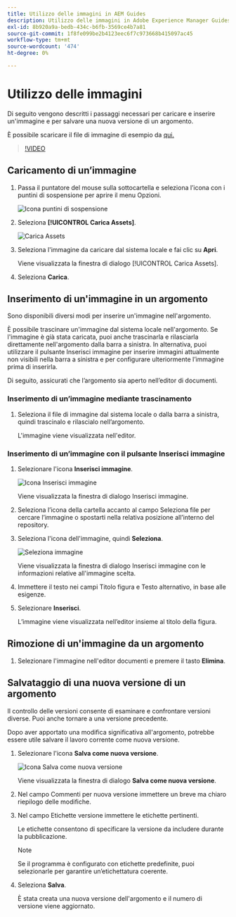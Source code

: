 ```yaml
---
title: Utilizzo delle immagini in AEM Guides
description: Utilizzo delle immagini in Adobe Experience Manager Guides
exl-id: 8b920a9a-bedb-434c-b6fb-3569ce4b7a81
source-git-commit: 1f8fe099be2b4123eec6f7c973668b415097ac45
workflow-type: tm+mt
source-wordcount: '474'
ht-degree: 0%

---
```


# Utilizzo delle immagini

Di seguito vengono descritti i passaggi necessari per caricare e inserire un&#39;immagine e per salvare una nuova versione di un argomento.

È possibile scaricare il file di immagine di esempio da [qui.](assets/working-with-images/SignInScreen.png)

>[!VIDEO](https://video.tv.adobe.com/v/336661?quality=12&learn=on)

## Caricamento di un’immagine

1. Passa il puntatore del mouse sulla sottocartella e seleziona l’icona con i puntini di sospensione per aprire il menu Opzioni.

   ![Icona puntini di sospensione](images/lesson-4/ellipses.png)

1. Seleziona **[!UICONTROL Carica Assets]**.

   ![Carica Assets](images/lesson-4/upload-assets.png)

1. Seleziona l&#39;immagine da caricare dal sistema locale e fai clic su **Apri**.

   Viene visualizzata la finestra di dialogo [!UICONTROL Carica Assets].

1. Seleziona **Carica**.

## Inserimento di un&#39;immagine in un argomento

Sono disponibili diversi modi per inserire un&#39;immagine nell&#39;argomento.

È possibile trascinare un&#39;immagine dal sistema locale nell&#39;argomento. Se l&#39;immagine è già stata caricata, puoi anche trascinarla e rilasciarla direttamente nell&#39;argomento dalla barra a sinistra. In alternativa, puoi utilizzare il pulsante Inserisci immagine per inserire immagini attualmente non visibili nella barra a sinistra e per configurare ulteriormente l’immagine prima di inserirla.

Di seguito, assicurati che l’argomento sia aperto nell’editor di documenti.

### Inserimento di un’immagine mediante trascinamento

1. Seleziona il file di immagine dal sistema locale o dalla barra a sinistra, quindi trascinalo e rilascialo nell’argomento.

   L&#39;immagine viene visualizzata nell&#39;editor.

### Inserimento di un’immagine con il pulsante Inserisci immagine

1. Selezionare l&#39;icona **Inserisci immagine**.

   ![Icona Inserisci immagine](images/lesson-4/insert-image.png)

   Viene visualizzata la finestra di dialogo Inserisci immagine.

1. Seleziona l’icona della cartella accanto al campo Seleziona file per cercare l’immagine o spostarti nella relativa posizione all’interno del repository.
1. Seleziona l&#39;icona dell&#39;immagine, quindi **Seleziona**.

   ![Seleziona immagine](images/lesson-4/select-image-with-markings.png)

   Viene visualizzata la finestra di dialogo Inserisci immagine con le informazioni relative all&#39;immagine scelta.

1. Immettere il testo nei campi Titolo figura e Testo alternativo, in base alle esigenze.
1. Selezionare **Inserisci**.

   L’immagine viene visualizzata nell’editor insieme al titolo della figura.

## Rimozione di un&#39;immagine da un argomento

1. Selezionare l&#39;immagine nell&#39;editor documenti e premere il tasto **Elimina**.

## Salvataggio di una nuova versione di un argomento

Il controllo delle versioni consente di esaminare e confrontare versioni diverse. Puoi anche tornare a una versione precedente.

Dopo aver apportato una modifica significativa all&#39;argomento, potrebbe essere utile salvare il lavoro corrente come nuova versione.

1. Selezionare l&#39;icona **Salva come nuova versione**.

   ![Icona Salva come nuova versione](images/common/save-as-new-version.png)

   Viene visualizzata la finestra di dialogo **Salva come nuova versione**.

1. Nel campo Commenti per nuova versione immettere un breve ma chiaro riepilogo delle modifiche.
1. Nel campo Etichette versione immettere le etichette pertinenti.

   Le etichette consentono di specificare la versione da includere durante la pubblicazione.

   >[!NOTE]
   > 
   > Se il programma è configurato con etichette predefinite, puoi selezionarle per garantire un’etichettatura coerente.

1. Seleziona **Salva**.

   È stata creata una nuova versione dell&#39;argomento e il numero di versione viene aggiornato.
